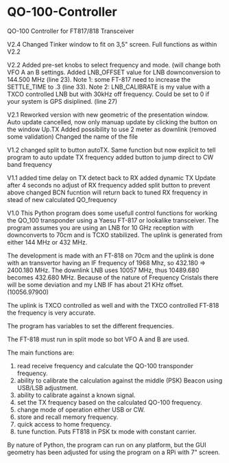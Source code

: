 # QO-100-Controller
QO-100 Controller for FT817/818 Transceiver

V2.4 
Changed Tinker window to fit on 3,5" screen. Full functions as within V2.2

V2.2
Added pre-set knobs to select frequency and mode. (will change both VFO A an B settings.
Added LNB_OFFSET value for LNB downconversion to 144.500 MHz  (line 23).
Note 1: some FT-817 need to increase the SETTLE_TIME to .3  (line 33).
Note 2: LNB_CALIBRATE is my value with a TXCO controlled LNB but with 30kHz off frequency. Could be set to 0 if your system is GPS disiplined. (line 27)

V2.1
Reworked version with new geometric of the presentation window.
Auto update cancelled, now only manuap update by clicking the button on the window Up.TX
Added possibility to use 2 meter as downlink (removed some validation)
Changed the name of the file

V1.2
changed split to button autoTX. Same function but now explicit to tell program to auto update TX frequency
added button to jump direct to CW band frequency 

V1.1
added time delay on TX detect back to RX
added dynamic TX Update after 4 seconds no adjust of RX frequency
added split button to prevent above
changed BCN fucntion will return back to tuned RX frequency in stead of new calculated QO_frequency

V1.0 
This Python program does some usefull control functions for working the QO_100 transponder using a Yaesu FT-817 or 
lookalike transceiver. The program assumes you are using an LNB for 10 GHz reception with downconverts to 70cm and is 
TCXO stabilized. The uplink is generated from either 144 MHz or 432 MHz. 

The development is made with an FT-818 on 70cm and the uplink is done with an transvertor having an IF frequency of 
1968 Mhz, so 432.180 => 2400.180 MHz. The downlink LNB uses 10057 MHz, thus 10489.680 becomes 432.680 MHz. Because 
of the nature of Frequency Cristals there will be some deviation and my LNB IF has about 21 KHz offset. (10056.97900)

The uplink is TXCO controlled as well and with the TXCO controlled FT-818 the frequency is very accurate.

The program has variables to set the different frequencies.

The FT-818 must run in split mode so bot VFO A and B are used.

The main functions are:
1. read receive frequency and calculate the QO-100 transponder frequency.
2. ability to calibrate the calculation against the middle (PSK) Beacon using USB/LSB adjustment.
3. ability to calibrate against a known signal.
4. set the TX frequency based on the calculated QO-100 frequency.
5. change mode of operation either USB or CW.
6. store and recall memory frequency.
7. quick access to home frequency.
8. tune function. Puts FT818 in PSK tx mode with constant carrier.

By nature of Python, the program can run on any platform, but the GUI geometry has been adjusted for using the 
program on a RPi with 7" screen.


